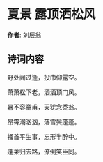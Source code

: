 # 夏景 露顶洒松风

**作者**: 刘辰翁

## 诗词内容

野处阙过逢，投巾仰露空。

萧萧松下老，洒洒顶门风。

暑不容章甫，天犹念秃翁。

昂霄潮汹汹，落雪鬓蓬蓬。

搔首平生事，忘形半醉中。

蓬莱归去路，潦倒笑臣同。

